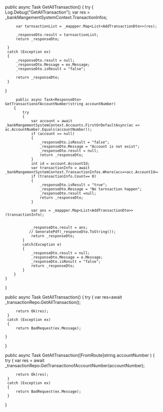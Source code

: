  public async Task<ResponseDto> GetAllTransaction()
 {
     try
     {
         Log.Debug("GetAllTransaction");
         var res = _bankMangementSystemContext.TransactionInfos;

         var tarnsactionList = _mappper.Map<List<AddTransactionDto>>(res);

         _responseDto.result = tarnsactionList;
         return _responseDto;

     }
     catch (Exception ex)
     {
         _responseDto.result = null;
         _responseDto.Message = ex.Message;
         _responseDto.isResult = "false";

         return _responseDto;
     }
 }




         public async Task<ResponseDto> GetTransactionofAccountNumber(string accountNumber)
        {
            try
            {
                var account = await _bankMangementSystemContext.Accounts.FirstOrDefaultAsync(ac => ac.AccountNumber.Equals(accountNumber));
                if (account == null)
                {
                    _responseDto.isResult = "false";
                    _responseDto.Message = "Account is not exist";
                    _responseDto.result = null;
                    return _responseDto;
                }
                int id = account.AccountId;
                var transactionInfo = await _bankMangementSystemContext.TransactionInfos.Where(acc=>acc.AccountId==id).ToListAsync();
                if (transactionInfo.Count== 0)
                {
                    _responseDto.isResult = "true";
                    _responseDto.Message = "No tarnsaction happen";
                    _responseDto.result =null;
                    return _responseDto;
                }

                var ans = _mappper.Map<List<AddTransactionDto>>(transactionInfo);
                

                _responseDto.result = ans;
               // GeneratePdf(_responseDto.ToString());
                return _responseDto;
            }
            catch(Exception e)
            {
                _responseDto.result = null;
                _responseDto.Message = e.Message;
                _responseDto.isResult = "false";
                return _responseDto;
            }
        }
    }
}




 public async Task<ActionResult> GetAllTransaction()
 {
     try
     {
         var res=await _transactionRepo.GetAllTransaction();
      
         return Ok(res);
     }
     catch (Exception ex)
     {
         return BadRequest(ex.Message);

    }

}

 public async Task<ActionResult> GetAllTransaction([FromRoute]string accountNumber )
 {
     try
     {
         var res = await _transactionRepo.GetTransactionofAccountNumber(accountNumber);

         return Ok(res);
     }
     catch (Exception ex)
     {
         return BadRequest(ex.Message);
     }
 }
          
